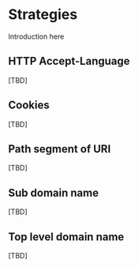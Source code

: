Strategies
===
Introduction here

HTTP Accept-Language
---
[TBD]

Cookies
---
[TBD]

Path segment of URI
---
[TBD]

Sub domain name
---
[TBD]

Top level domain name
---
[TBD]